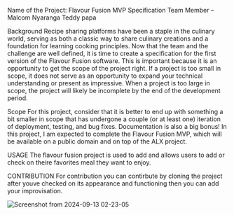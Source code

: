 Name of the Project: Flavour Fusion MVP Specification
Team Member –  Malcom Nyaranga
              Teddy papa

Background
Recipe sharing platforms have been a staple in the culinary world, serving as both a classic way to share culinary creations and a foundation for learning cooking principles. Now that the team and the challenge are well defined, it is time to create a specification for the first version of the Flavour Fusion software. This is important because it is an opportunity to get the scope of the project right. If a project is too small in scope, it does not serve as an opportunity to expand your technical understanding or present as impressive. When a project is too large in scope, the project will likely be incomplete by the end of the development period.

Scope
For this project, consider that it is better to end up with something a bit smaller in scope that has undergone a couple (or at least one) iteration of deployment, testing, and bug fixes. Documentation is also a big bonus! In this project, I am expected to complete the Flavour Fusion MVP, which will be available on a public domain and on top of the ALX project.


USAGE
The flavour fusion project is used to add and allows users to add or check on theire favorites meal they want to enjoy.

CONTRIBUTION
For contribution you can contirbute by cloning the project after youve checked on its appearance and functioning then you can add your improvisation.


![Screenshot from 2024-09-13 02-23-05](https://github.com/user-attachments/assets/954ae44a-a937-464f-98aa-a1f87d1c291a)



